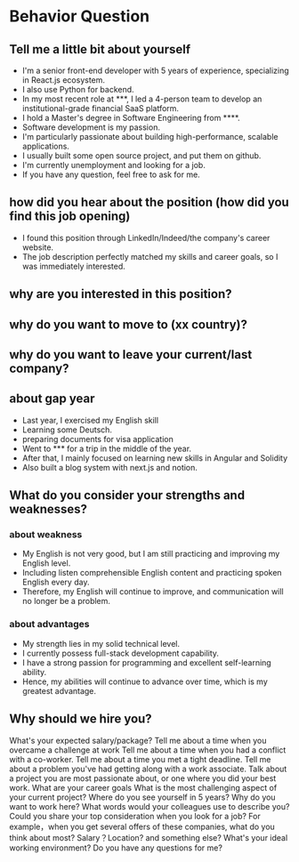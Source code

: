 # Behavior Question

## Tell me a little bit about yourself

- I'm a senior front-end developer with 5 years of experience, specializing in React.js ecosystem.
- I also use Python for backend.
- In my most recent role at \*\*\*, I led a 4-person team to develop an institutional-grade financial SaaS platform.
- I hold a Master's degree in Software Engineering from \*\*\*\*.
- Software development is my passion.
- I'm particularly passionate about building high-performance, scalable applications.
- I usually built some open source project, and put them on github.
- I'm currently unemployment and looking for a job.
- If you have any question, feel free to ask for me.

## how did you hear about the position (how did you find this job opening)

- I found this position through LinkedIn/Indeed/the company's career website.
- The job description perfectly matched my skills and career goals, so I was immediately interested.

## why are you interested in this position?

## why do you want to move to (xx country)?

## why do you want to leave your current/last company?

## about gap year

- Last year, I exercised my English skill
- Learning some Deutsch.
- preparing documents for visa application
- Went to \*\*\* for a trip in the middle of the year.
- After that, I mainly focused on learning new skills in Angular and Solidity
- Also built a blog system with next.js and notion.

## What do you consider your strengths and weaknesses?

### about weakness

- My English is not very good, but I am still practicing and improving my English level.
- Including listen comprehensible English content and practicing spoken English every day.
- Therefore, my English will continue to improve, and communication will no longer be a problem.

### about advantages

- My strength lies in my solid technical level.
- I currently possess full-stack development capability.
- I have a strong passion for programming and excellent self-learning ability.
- Hence, my abilities will continue to advance over time, which is my greatest advantage.

## Why should we hire you?

What's your expected salary/package?
Tell me about a time when you overcame a challenge at work
Tell me about a time when you had a conflict with a co-worker.
Tell me about a time you met a tight deadline.
Tell me about a problem you've had getting along with a work associate.
Talk about a project you are most passionate about, or one where you did your best work.
What are your career goals
What is the most challenging aspect of your current project?
Where do you see yourself in 5 years?
Why do you want to work here?
What words would your colleagues use to describe you?
Could you share your top consideration when you look for a job? For example，when you get several offers of these companies, what do you think about most? Salary？Location? and something else?
What's your ideal working environment?
Do you have any questions for me?
